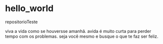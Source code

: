 # hello_world
repositorioTeste

viva a vida como se houversse amanhã.
avida é muito curta para perder tempo com os problemas.
seja você mesmo e busque o que te faz ser feliz.
